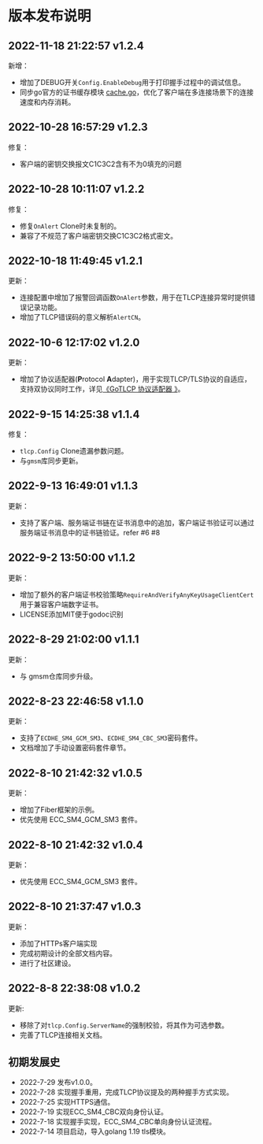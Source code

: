 # 版本发布说明

## 2022-11-18 21:22:57 v1.2.4

新增：

- 增加了DEBUG开关`Config.EnableDebug`用于打印握手过程中的调试信息。
- 同步go官方的证书缓存模块 [cache.go](tlcp/cache.go)，优化了客户端在多连接场景下的连接速度和内存消耗。

## 2022-10-28 16:57:29 v1.2.3

修复：

- 客户端的密钥交换报文C1C3C2含有不为0填充的问题

## 2022-10-28 10:11:07 v1.2.2

修复：

- 修复`OnAlert` Clone时未复制的。
- 兼容了不规范了客户端密钥交换C1C3C2格式密文。

## 2022-10-18 11:49:45 v1.2.1

更新：

- 连接配置中增加了报警回调函数`OnAlert`参数，用于在TLCP连接异常时提供错误记录功能。
- 增加了TLCP错误码的意义解析`AlertCN`。

## 2022-10-6 12:17:02 v1.2.0

更新：

- 增加了协议适配器(**P**rotocol **A**dapter)，用于实现TLCP/TLS协议的自适应，支持双协议同时工作，详见[《GoTLCP 协议适配器 》](./pa/README.md)。

## 2022-9-15 14:25:38 v1.1.4

修复：

- `tlcp.Config` Clone遗漏参数问题。
- 与`gmsm`库同步更新。

## 2022-9-13 16:49:01 v1.1.3

更新：

- 支持了客户端、服务端证书链在证书消息中的追加，客户端证书验证可以通过服务端证书消息中的证书链验证。refer #6 #8

## 2022-9-2 13:50:00 v1.1.2

更新：

- 增加了额外的客户端证书校验策略`RequireAndVerifyAnyKeyUsageClientCert`用于兼容客户端数字证书。
- LICENSE添加MIT便于godoc识别

## 2022-8-29 21:02:00 v1.1.1

更新：

- 与 gmsm仓库同步升级。

## 2022-8-23 22:46:58 v1.1.0

更新：

- 支持了`ECDHE_SM4_GCM_SM3`、`ECDHE_SM4_CBC_SM3`密码套件。
- 文档增加了手动设置密码套件章节。

## 2022-8-10 21:42:32 v1.0.5

更新：

- 增加了Fiber框架的示例。
- 优先使用 ECC_SM4_GCM_SM3 套件。

## 2022-8-10 21:42:32 v1.0.4

更新：

- 优先使用 ECC_SM4_GCM_SM3 套件。

## 2022-8-10 21:37:47 v1.0.3

更新：

- 添加了HTTPs客户端实现
- 完成初期设计的全部文档内容。
- 进行了社区建设。

## 2022-8-8 22:38:08 v1.0.2

更新:

- 移除了对`tlcp.Config.ServerName`的强制校验，将其作为可选参数。
- 完善了TLCP连接相关文档。

## 初期发展史

- 2022-7-29 发布v1.0.0。
- 2022-7-28 实现握手重用，完成TLCP协议提及的两种握手方式实现。
- 2022-7-25 实现HTTPS通信。
- 2022-7-19 实现ECC_SM4_CBC双向身份认证。
- 2022-7-18 实现握手实现，ECC_SM4_CBC单向身份认证流程。
- 2022-7-14 项目启动，导入golang 1.19 tls模块。